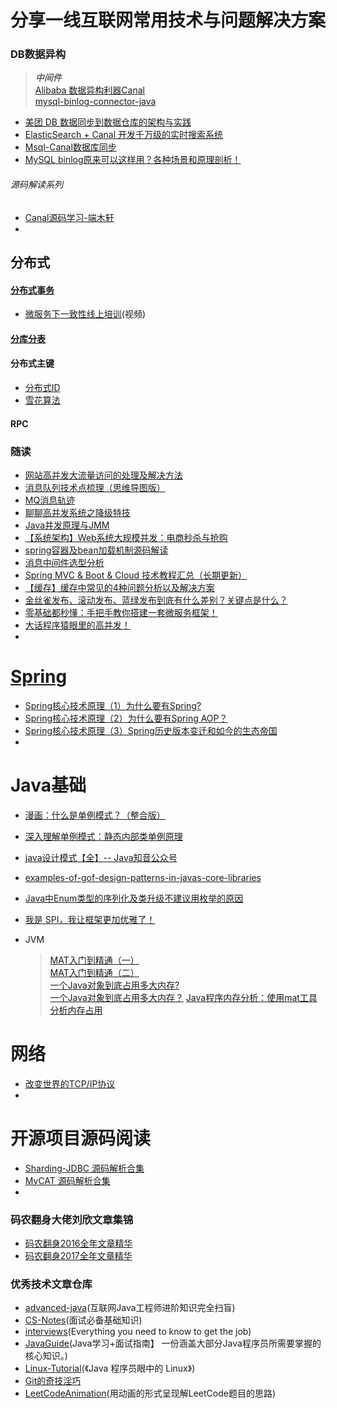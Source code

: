 # 分享一线互联网常用技术与问题解决方案

### DB数据异构
> ***中间件***  
> [Alibaba 数据异构利器Canal](https://github.com/alibaba/canal)  
> [mysql-binlog-connector-java](https://github.com/shyiko/mysql-binlog-connector-java)
* [美团 DB 数据同步到数据仓库的架构与实践](https://tech.meituan.com/binlog_dw.html)
* [ElasticSearch + Canal 开发千万级的实时搜索系统](https://mp.weixin.qq.com/s/ztVsWqAtO1kT9dFZLW3rZg)
* [Msql-Canal数据库同步](https://mp.weixin.qq.com/s/TwhzVdEIEIGx2Rir_5tG8w)
* [MySQL binlog原来可以这样用？各种场景和原理剖析！](https://mp.weixin.qq.com/s/MiPII_3w0lMU3Vzgsey29g)
###### 源码解读系列
* [Canal源码学习-端木轩](notes/canal_源码解读.md)
* 

## 分布式
#### [分布式事务](notes/DistributedTransaction.md)
* [微服务下一致性线上培训](https://mp.weixin.qq.com/s/HS3Mfmnkq7D2Jzq-baSv1g)(视频)


#### [分库分表](notes/sharding.md)


#### 分布式主键
* [分布式ID](https://mp.weixin.qq.com/s/KfoLFClRwDXlcTDmhCEdaQ)
* [雪花算法]()


#### RPC

### 随读
* [网站高并发大流量访问的处理及解决方法](http://mp.weixin.qq.com/s/OMyWg53xBF2_Lk0QYDOWpw)
* [消息队列技术点梳理（思维导图版）](https://mp.weixin.qq.com/s/8btqiyxPY1XhvN2UTqDUxw)
* [MQ消息轨迹](http://mp.weixin.qq.com/s/h3Q8tLUFjta0i14OXiExqQ)
* [聊聊高并发系统之降级特技](http://mp.weixin.qq.com/s/FcPzLkP7n8MVaOnZibGs1w)
* [Java并发原理与JMM](http://mp.weixin.qq.com/s/z057Va1JNNOjTTrnuE9pPg)
* [【系统架构】Web系统大规模并发：电商秒杀与抢购](http://mp.weixin.qq.com/s/zDbcV_vJeBOnAYxK0WEJQQ)
* [spring容器及bean加载机制源码解读](http://mp.weixin.qq.com/s/zRjokN97kBu__mcuEBC_Lg)
* [消息中间件选型分析](http://mp.weixin.qq.com/s/Zwd1USlOCkQvsG96eSwvpg)
* [Spring MVC & Boot & Cloud 技术教程汇总（长期更新）](https://mp.weixin.qq.com/s/qLnHqK6AKCoFHBlPdablxw)
* [【缓存】缓存中常见的4种问题分析以及解决方案](https://blog.csdn.net/zzh920625/article/details/78173099?from=timeline&isappinstalled=0#10006-weixin-1-52626-6b3bffd01fdde4900130bc5a2751b6d1)
* [金丝雀发布、滚动发布、蓝绿发布到底有什么差别？关键点是什么？](http://mp.weixin.qq.com/s/WdCM6cOmjdhAEa6PtviH9A)
* [零基础都秒懂：手把手教你搭建一套微服务框架！](http://mp.weixin.qq.com/s/lokfpgObn6bF7BahARfkfg)
* [大话程序猿眼里的高并发！](http://mp.weixin.qq.com/s/gf_h9IQz-oZ_wxis0yUEHg)
* 

# [Spring](notes/Spring.md)
* [Spring核心技术原理（1）为什么要有Spring?](https://mp.weixin.qq.com/s/s77m4K272p6qm4VmEDdbCw)
* [Spring核心技术原理（2）为什么要有Spring AOP？](https://mp.weixin.qq.com/s/Jcpp-5dib242nuhizU3dmQ)
* [Spring核心技术原理（3）Spring历史版本变迁和如今的生态帝国](https://mp.weixin.qq.com/s/CoCZlFAKzCNVFqk3w3Pzpg)
* 
# Java基础
* [漫画：什么是单例模式？（整合版）](http://note.youdao.com/noteshare?id=b45dfc81cca23a69893020a389fcc121&sub=020DE73E0EA1415EBD42884F97A7A40D)
* [深入理解单例模式：静态内部类单例原理](https://blog.csdn.net/mnb65482/article/details/80458571)
* [java设计模式【全】-- Java知音公众号](https://mp.weixin.qq.com/s/--Mnh-VWhcmskh1J3yU7CA)
* [examples-of-gof-design-patterns-in-javas-core-libraries](https://stackoverflow.com/questions/1673841/examples-of-gof-design-patterns-in-javas-core-libraries?rq=1)
* [Java中Enum类型的序列化及类升级不建议用枚举的原因](https://blog.csdn.net/hupoling/article/details/74990456)
* [我是 SPI，我让框架更加优雅了！](https://mp.weixin.qq.com/s/fui80veGcqkRzfgfPOPCNA)

* JVM
  > [MAT入门到精通（一）](https://mp.weixin.qq.com/s/3D5LsakqaMxR1P00F54orw)<br/>
  > [MAT入门到精通（二）](https://mp.weixin.qq.com/s/wWV92hSaT5UrcnoHnCO1gA)<br/>
  > [一个Java对象到底占用多大内存?](https://mp.weixin.qq.com/s/BfWMp-3vPcg1eMgL4D249g)<br/>
  > [一个Java对象到底占用多大内存？](https://www.cnblogs.com/magialmoon/p/3757767.html)
  > [Java程序内存分析：使用mat工具分析内存占用](https://yq.aliyun.com/articles/44641)
# 网络
* [改变世界的TCP/IP协议](https://mp.weixin.qq.com/s/qDHY7r068UTpJnYcJ1Favw)
* 
# 开源项目源码阅读
* [Sharding-JDBC 源码解析合集](http://www.iocoder.cn/categories/Sharding-JDBC/?mp)
* [MyCAT 源码解析合集](http://www.iocoder.cn/categories/MyCAT/?mp)
* 

### 码农翻身大佬刘欣文章集锦
* [码农翻身2016全年文章精华](https://mp.weixin.qq.com/s/EjVfk1iOuQUjLfPxt_DJ7Q)
* [码农翻身2017全年文章精华](https://mp.weixin.qq.com/s/cbaR--hlEN37fwTIRNhKaQ)

### 优秀技术文章仓库
* [advanced-java](https://github.com/doocs/advanced-java)(互联网Java工程师进阶知识完全扫盲)
* [CS-Notes](https://github.com/CyC2018/CS-Notes)(面试必备基础知识)
* [interviews](https://github.com/kdn251/interviews)(Everything you need to know to get the job)
* [JavaGuide](https://github.com/Snailclimb/JavaGuide)(Java学习+面试指南】 一份涵盖大部分Java程序员所需要掌握的核心知识。)
* [Linux-Tutorial](https://github.com/judasn/Linux-Tutorial)(《Java 程序员眼中的 Linux》)
* [Git的奇技淫巧](https://github.com/521xueweihan/git-tips)
* [LeetCodeAnimation](https://github.com/MisterBooo/LeetCodeAnimation)(用动画的形式呈现解LeetCode题目的思路)
